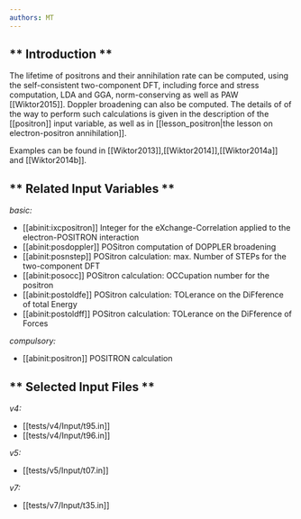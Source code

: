 ```yaml
---
authors: MT
---
```


## ** Introduction **

The lifetime of positrons and their annihilation rate can be computed, using
the self-consistent two-component DFT, including force and stress computation,
LDA and GGA, norm-conserving as well as PAW [[Wiktor2015]]. Doppler broadening
can also be computed. The details of of the way to perform such calculations
is given in the description of the [[positron]] input variable, as well as in
[[lesson_positron|the lesson on electron-positron annihilation]].

Examples can be found in [[Wiktor2013]],[[Wiktor2014]],[[Wiktor2014a]] and
[[Wiktor2014b]].



## ** Related Input Variables **

*basic:*

- [[abinit:ixcpositron]]  Integer for the eXchange-Correlation applied to the electron-POSITRON interaction
- [[abinit:posdoppler]]  POSitron computation of DOPPLER broadening
- [[abinit:posnstep]]  POSitron calculation: max. Number of STEPs for the two-component DFT
- [[abinit:posocc]]  POSitron calculation: OCCupation number for the positron
- [[abinit:postoldfe]]  POSitron calculation: TOLerance on the DiFference of total Energy
- [[abinit:postoldff]]  POSitron calculation: TOLerance on the DiFference of Forces
 
*compulsory:*

- [[abinit:positron]]  POSITRON calculation
 

## ** Selected Input Files **

*v4:*

- [[tests/v4/Input/t95.in]]
- [[tests/v4/Input/t96.in]]
 
*v5:*

- [[tests/v5/Input/t07.in]]
 
*v7:*

- [[tests/v7/Input/t35.in]]
 

